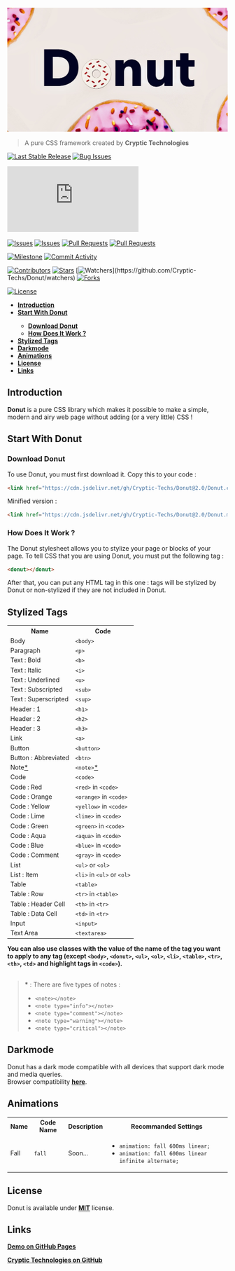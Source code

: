 [![Donut's Logo](https://raw.githubusercontent.com/Cryptic-Techs/Cryptic/Default/Donut's%20Logo.jpg)](https://github.com/Cryptic-Techs/Donut/)

> A pure CSS framework created by **Cryptic Technologies**

[![Last Stable Release](https://img.shields.io/github/v/release/Cryptic-Techs/Donut?color=brightgreen&label=Last%20Stable%20Release&logo=Last%20Stable%20Release&logoColor=brightgreen&style=flat-square)](https://github.com/Cryptic-Techs/Donut/releases/latest)
[![Bug Issues](https://img.shields.io/github/issues/Cryptic-Techs/Donut/Bug?label=Bug%20Issues&logo=Bug%20Issues&style=flat-square)](https://github.com/Cryptic-Techs/Donut/issues?q=is%3Aopen+is%3Aissue+label%3ABug)

[![Size of Minified Version](https://img.shields.io/github/size/Cryptic-Techs/Donut/Donut.min.css?label=Size%20of%20Minified%20Version&logo=Size%20of%20Minified%20Version&style=flat-square)](https://github.com/Cryptic-Techs/Donut/Donut.min.css)

[![Issues](https://img.shields.io/github/issues/Cryptic-Techs/Donut?color=orange&label=Issues&logo=Issues&logoColor=orange&style=flat-square)](https://github.com/Cryptic-Techs/Donut/issues?q=is%3Aissue+is%3Aopen)
[![Issues](https://img.shields.io/github/issues-closed/Cryptic-Techs/Donut?color=orange&label=Issues&logo=Issues&logoColor=orange&style=flat-square)](https://github.com/Cryptic-Techs/Donut/issues?q=is%3Aissue+is%3Aclosed)
[![Pull Requests](https://img.shields.io/github/issues-pr/Cryptic-Techs/Donut?color=orange&label=Pull%20Requests&logo=Pull%20Requests&logoColor=orange&style=flat-square)](https://github.com/Cryptic-Techs/Donut/pulls?q=is%3Apr+is%3Aopen)
[![Pull Requests](https://img.shields.io/github/issues-pr-closed/Cryptic-Techs/Donut?color=orange&label=Pull%20Requests&logo=Pull%20Requests&logoColor=orange&style=flat-square)](https://github.com/Cryptic-Techs/Donut/pulls?q=is%3Apr+is%3Aclosed)

[![Milestone](https://img.shields.io/github/milestones/progress-percent/Cryptic-Techs/Donut/1?color=blueviolet&logoColor=blueviolet&style=flat-square)](https://github.com/Cryptic-Techs/Donut/milestone/1)
[![Commit Activity](https://img.shields.io/github/commit-activity/m/Cryptic-Techs/Donut?color=blue&label=Commit%20Activity&logo=Commit%20Activity&logoColor=blue&style=flat-square)](https://github.com/Cryptic-Techs/Donut/graphs/commit-activity)

[![Contributors](https://img.shields.io/github/contributors/Cryptic-Techs/Donut?color=gray&label=Contributors&logo=Contributors&logoColor=gray&style=flat-square)](https://github.com/Cryptic-Techs/Donut/graphs/contributors)
[![Stars](https://img.shields.io/github/stars/Cryptic-Techs/Donut?color=yellow&label=Stars&logo=Stars&logoColor=yellow&style=flat-square)](https://github.com/Cryptic-Techs/Donut/stargazers/)
[![Watchers](https://img.shields.io/github/watchers/Cryptic-Techs/Donut?color=rgb(20,140,20)&label=Watchers&logo=Watchers&logoColor=rgb(20,140,20)&style=flat-square)](https://github.com/Cryptic-Techs/Donut/watchers)
[![Forks](https://img.shields.io/github/forks/Cryptic-Techs/Donut?color=blue&label=Forks&logo=Forks&logoColor=blue&style=flat-square)](https://github.com/Cryptic-Techs/Donut/network/members)

[![License](https://img.shields.io/github/license/Cryptic-Techs/Donut?color=lightgray&label=License&logo=License&logoColor=lightgray&style=flat-square)](https://github.com/Cryptic-Techs/Donut/blob/Default/LICENSE)

<b><ul>
	<li><a href="#intro">Introduction</a></li>
	<li><a href="#start">Start With Donut</a></li>
	<ul>
		<li><a href="#download">Download Donut</a></li>
		<li><a href="#howwork">How Does It Work ?</a></li>
	</ul>
	<li><a href="#tags">Stylized Tags</a></li>
	<li><a href="#darkmode">Darkmode</a></li>
	<li><a href="#animations">Animations</a></li>
	<li><a href="#license">License</a></li>
	<li><a href="#links">Links</a></li>
</ul></b>

<h2 id="intro">Introduction</h2>

**Donut** is a pure CSS library which makes it possible to make a simple, modern and airy web page without adding (or a very little) CSS !

<h2 id="start">Start With Donut</h2>

<h3 id="download">Download Donut</h3>

To use Donut, you must first download it.
Copy this to your code :

```html
<link href="https://cdn.jsdelivr.net/gh/Cryptic-Techs/Donut@2.0/Donut.css" rel="stylesheet" />
```

Minified version :

```html
<link href="https://cdn.jsdelivr.net/gh/Cryptic-Techs/Donut@2.0/Donut.min.css" rel="stylesheet" />
```

<h3 id="howwork">How Does It Work ?</h3>

The Donut stylesheet allows you to stylize your page or blocks of your page.
To tell CSS that you are using Donut, you must put the following tag :

```html
<donut></donut>
```

After that, you can put any HTML tag in this one :
tags will be stylized by Donut or non-stylized if they are not included in Donut.

<h2 id="tags">Stylized Tags</h2>

<table>
<tr><th>Name</th><th>Code</th></tr>
<tr><td>Body</td><td><code>&#60body&#62</code></td></tr>
<tr><td>Paragraph</td><td><code>&#60p&#62</code></td></tr>
<tr><td>Text : Bold</td><td><code>&#60b&#62</code></td></tr>
<tr><td>Text : Italic</td><td><code>&#60i&#62</code></td></tr>
<tr><td>Text : Underlined</td><td><code>&#60u&#62</code></td></tr>
<tr><td>Text : Subscripted</td><td><code>&#60sub&#62</code></td></tr>
<tr><td>Text : Superscripted</td><td><code>&#60sup&#62</code></td></tr>
<tr><td>Header : 1</td><td><code>&#60h1&#62</code></td></tr>
<tr><td>Header : 2</td><td><code>&#60h2&#62</code></td></tr>
<tr><td>Header : 3</td><td><code>&#60h3&#62</code></td></tr>
<tr><td>Link</td><td><code>&#60a&#62</code></td></tr>
<tr><td>Button</td><td><code>&#60button&#62</code></td></tr>
<tr><td>Button : Abbreviated</td><td><code>&#60btn&#62</code></td></tr>
<tr><td>Note<a href="#a">*</a></td><td><code>&#60note&#62</code><a href="#a">*</a></td></tr>
<tr><td>Code</td><td><code>&#60code&#62</code></td></tr>
<tr><td>Code : Red</td><td><code>&#60red&#62</code> in <code>&#60code&#62</code></td></tr>
<tr><td>Code : Orange</td><td><code>&#60orange&#62</code> in <code>&#60code&#62</code></td></tr>
<tr><td>Code : Yellow</td><td><code>&#60yellow&#62</code> in <code>&#60code&#62</code></td></tr>
<tr><td>Code : Lime</td><td><code>&#60lime&#62</code> in <code>&#60code&#62</code></td></tr>
<tr><td>Code : Green</td><td><code>&#60green&#62</code> in <code>&#60code&#62</code></td></tr>
<tr><td>Code : Aqua</td><td><code>&#60aqua&#62</code> in <code>&#60code&#62</code></td></tr>
<tr><td>Code : Blue</td><td><code>&#60blue&#62</code> in <code>&#60code&#62</code></td></tr>
<tr><td>Code : Comment</td><td><code>&#60gray&#62</code> in <code>&#60code&#62</code></td></tr>
<tr><td>List</td><td><code>&#60ul&#62</code> or <code>&#60ol&#62</code></td></tr>
<tr><td>List : Item</td><td><code>&#60li&#62</code> in <code>&#60ul&#62</code> or <code>&#60ol&#62</code></td></tr>
<tr><td>Table</td><td><code>&#60table&#62</code></td></tr>
<tr><td>Table : Row</td><td><code>&#60tr&#62</code> in <code>&#60table&#62</code></td></tr>
<tr><td>Table : Header Cell</td><td><code>&#60th&#62</code> in <code>&#60tr&#62</code></td></tr>
<tr><td>Table : Data Cell</td><td><code>&#60td&#62</code> in <code>&#60tr&#62</code></td></tr>
<tr><td>Input</td><td><code>&#60input&#62</code></td></tr>
<tr><td>Text Area</td><td><code>&#60textarea&#62</code></td></tr>
</table><b>You can also use classes with the value of the name of the tag you want to apply to any tag (except <code>&#60body&#62</code>, <code>&#60donut&#62</code>, <code>&#60ul&#62</code>, <code>&#60ol&#62</code>, <code>&#60li&#62</code>, <code>&#60table&#62</code>, <code>&#60tr&#62</code>, <code>&#60th&#62</code>, <code>&#60td&#62</code> and highlight tags in <code>&#60code&#62</code>).</b><br /><br />

> <b id="a">*</b> : There are five types of notes :
> - <code>\<note>\</note></code>
> - <code>\<note type="info">\</note></code>
> - <code>\<note type="comment">\</note></code>
> - <code>\<note type="warning">\</note></code>
> - <code>\<note type="critical">\</note></code>

## Darkmode

Donut has a dark mode compatible with all devices that support dark mode and media queries.<br />Browser compatibility **[here](https://developer.mozilla.org/en-US/docs/Web/CSS/@media/prefers-color-scheme#Browser_compatibility)**.

## Animations

<table>
<tr><th>Name</th><th>Code Name</th><th>Description</th><th>Recommanded Settings</th></tr>
<tr><td>Fall</td><td><code>fall</code></td><td>Soon...</td><td><ul><li><code>animation: fall 600ms linear;</code></li><li><code>animation: fall 600ms linear infinite alternate;</code></li></ul></td></tr>
</table>

## License

Donut is available under **[MIT](https://github.com/Cryptic-Techs/Donut/blob/Default/LICENSE)** license.

## Links

**[Demo on GitHub Pages](https://lunairia.github.io/Donut/Demo.html)**

**[Cryptic Technologies on GitHub](https://github.com/Cryptic-Techs/)**
